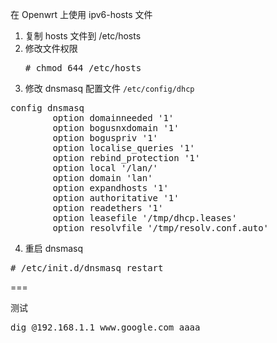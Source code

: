 在 Openwrt 上使用 ipv6-hosts 文件

1. 复制 hosts 文件到 /etc/hosts
2. 修改文件权限
   <pre># chmod 644 /etc/hosts</pre>
3. 修改 dnsmasq 配置文件 `/etc/config/dhcp`   
<pre>config dnsmasq
        option domainneeded '1'
        option bogusnxdomain '1'
        option boguspriv '1'
        option localise_queries '1'
        option rebind_protection '1'
        option local '/lan/'
        option domain 'lan'
        option expandhosts '1'
        option authoritative '1'
        option readethers '1'
        option leasefile '/tmp/dhcp.leases'
        option resolvfile '/tmp/resolv.conf.auto'</pre>
4. 重启 dnsmasq  
<pre># /etc/init.d/dnsmasq restart</pre>

===

测试  
<pre>dig @192.168.1.1 www.google.com aaaa</pre>
